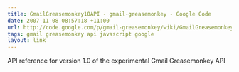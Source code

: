 ```yaml
---
title: GmailGreasemonkey10API - gmail-greasemonkey - Google Code
date: 2007-11-08 08:57:18 +11:00
url: http://code.google.com/p/gmail-greasemonkey/wiki/GmailGreasemonkey10API
tags: gmail greasemonkey api javascript google
layout: link
---
```

API reference for version 1.0 of the experimental Gmail Greasemonkey API
